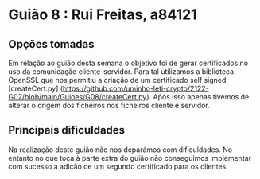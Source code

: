 # Guião 8 : Rui Freitas, a84121

## Opções tomadas

Em relação ao guião desta semana o objetivo foi de gerar certificados no uso da comunicação cliente-servidor. Para tal utilizamos a biblioteca OpenSSL que nos permitiu a criação de um certificado self signed [createCert.py] (https://github.com/uminho-leti-crypto/2122-G02/blob/main/Guioes/G08/createCert.py). Aṕós isso apenas tivemos de alterar o origem dos ficheiros nos ficheiros cliente e servidor.

## Principais dificuldades
Na realização deste guião não nos deparámos com dificuldades. No entanto no que toca à parte extra do guião não conseguimos implementar com sucesso a adição de um segundo certificado para os clientes.
